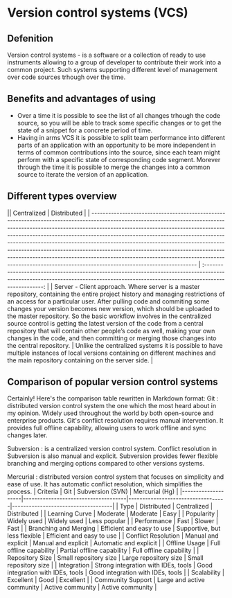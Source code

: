 # Version control systems (VCS)

## Defenition

Version control systems - is a software or a collection of ready to use instruments allowing to a group of developer to contribute their work into a common project. Such systems supporting different level of management over code sources trhough over the time.

## Benefits and advantages of using

- Over a time it is possible to see the list of all changes trhough the code source, so you will be able to track some specific changes or to get the state of a snippet for a concrete period of time.
- Having in arms VCS it is possible to split team performance into different parts of an application with an opportunity to be more independent in terms of common contributions into the source, since each team might perform with a specific state of corresponding code segment. Morever through the time it is possible to merge the changes into a common source to iterate the version of an application.

## Different types overview

|| Centralized                                                                                                                                                                                                                                                                                                                                                                                                                                                                                                                                                                                              |                                                                                    Distributed                                                                                     |
| -------------------------------------------------------------------------------------------------------------------------------------------------------------------------------------------------------------------------------------------------------------------------------------------------------------------------------------------------------------------------------------------------------------------------------------------------------------------------------------------------------------------------------------------------------------------------------------------------------- | :--------------------------------------------------------------------------------------------------------------------------------------------------------------------------------: |
| Server - Client approach. Where server is a master repository, containing the entire project history and managing restrictions of an access for a particular user. After pulling code and commiting some changes your version becomes new version, which should be uploaded to the master repository. So the basic workflow involves in the centralized source control is getting the latest version of the code from a central repository that will contain other people’s code as well, making your own changes in the code, and then committing or merging those changes into the central repository. | Unlike the centralized systems it is possible to have multiple instances of local versions containing on different machines and the main repository containing on the server side. |

## Comparison of popular version control systems

Certainly! Here's the comparison table rewritten in Markdown format:
Git
: distributed version control system the one which the most heard about in my opinion. Widely used throughout the world by both open-source and enterprise products. Git's conflict resolution requires manual intervention. It provides full offline capability, allowing users to work offline and sync changes later.

Subversion
: is a centralized version control system. Conflict resolution in Subversion is also manual and explicit. Subversion provides fewer flexible branching and merging options compared to other versions systems.

Mercurial
: distributed version control system that focuses on simplicity and ease of use. It has automatic conflict resolution, which simplifies the process.
| Criteria | Git | Subversion (SVN) | Mercurial (Hg) |
|--------------------|-------------------------------------|-----------------------------------|------------------------------------|
| Type | Distributed | Centralized | Distributed |
| Learning Curve | Moderate | Moderate | Easy |
| Popularity | Widely used | Widely used | Less popular |
| Performance | Fast | Slower | Fast |
| Branching and Merging | Efficient and easy to use | Supportive, but less flexible | Efficient and easy to use |
| Conflict Resolution | Manual and explicit | Manual and explicit | Automatic and explicit |
| Offline Usage | Full offline capability | Partial offline capability | Full offline capability |
| Repository Size | Small repository size | Large repository size | Small repository size |
| Integration | Strong integration with IDEs, tools | Good integration with IDEs, tools | Good integration with IDEs, tools |
| Scalability | Excellent | Good | Excellent |
| Community Support | Large and active community | Active community | Active community |
